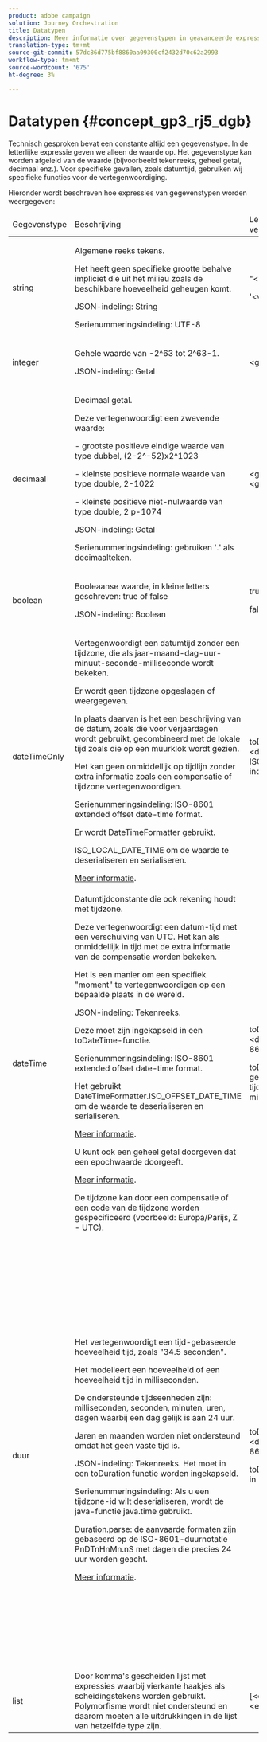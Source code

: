 ```yaml
---
product: adobe campaign
solution: Journey Orchestration
title: Datatypen
description: Meer informatie over gegevenstypen in geavanceerde expressies
translation-type: tm+mt
source-git-commit: 57dc86d775bf8860aa09300cf2432d70c62a2993
workflow-type: tm+mt
source-wordcount: '675'
ht-degree: 3%

---
```



# Datatypen {#concept_gp3_rj5_dgb}

Technisch gesproken bevat een constante altijd een gegevenstype. In de letterlijke expressie geven we alleen de waarde op. Het gegevenstype kan worden afgeleid van de waarde (bijvoorbeeld tekenreeks, geheel getal, decimaal enz.). Voor specifieke gevallen, zoals datumtijd, gebruiken wij specifieke functies voor de vertegenwoordiging.

Hieronder wordt beschreven hoe expressies van gegevenstypen worden weergegeven:

<table>
    <thead>
        <tr>
        <td>Gegevenstype</td>
        <td>Beschrijving</td>
        <td>Letterlijke vertegenwoordiging</td>
        <td>Voorbeeld</td>
        </tr>
    </thead>
    <tbody>
    <tr>
        <td>string</td>
        <td><p>Algemene reeks tekens.</p><p>Het heeft geen specifieke grootte behalve impliciet die uit het milieu zoals de beschikbare hoeveelheid geheugen komt.</p><p>JSON-indeling: String</p><p>Serienummeringsindeling: UTF-8</p></td>
        <td><p>"&lt;value&gt;"</p><p>'&lt;value&gt;'</p></td>
        <td><p><pre>"hello world"</pre></p><p><pre>'hello world'</pre></p></td>
    </tr>
    <tr>
        <td>integer</td>
        <td><p>Gehele waarde van -2^63 tot 2^63-1.</p><p>JSON-indeling: Getal</p></td>
        <td>&lt;geheel getal&gt;</td>
        <td><p><pre>42</pre></p></td>
    </tr>
    <tr>
        <td>decimaal</td>
        <td><p>Decimaal getal.</p><p>Deze vertegenwoordigt een zwevende waarde:</p>
        <p>- grootste positieve eindige waarde van type dubbel, (2-2^-52)x2^1023</p>
        <p> - kleinste positieve normale waarde van type double, 2-1022</p>
        <p> - kleinste positieve niet-nulwaarde van type double, 2 p-1074</p><p>JSON-indeling: Getal</p><p>Serienummeringsindeling: gebruiken '.' als decimaalteken.</p></td>
        <td>&lt;geheel getal&gt;.&lt;geheel getal&gt;</td>
        <td><p><pre>3.14</pre></p></td>
    </tr>
    <tr>
        <td>boolean</td>
        <td><p>Booleaanse waarde, in kleine letters geschreven: true of false</p><p>JSON-indeling: Boolean</p></td>
        <td><p>true</p><p>false</p></td>
        <td><p><pre>true</pre></p></td>
    </tr>
    <tr>
        <td>dateTimeOnly</td>
        <td><p>Vertegenwoordigt een datumtijd zonder een tijdzone, die als jaar-maand-dag-uur-minuut-seconde-milliseconde wordt bekeken.</p><p>Er wordt geen tijdzone opgeslagen of weergegeven.</p><p>In plaats daarvan is het een beschrijving van de datum, zoals die voor verjaardagen wordt gebruikt, gecombineerd met de lokale tijd zoals die op een muurklok wordt gezien.</p><p>Het kan geen onmiddellijk op tijdlijn zonder extra informatie zoals een compensatie of tijdzone vertegenwoordigen.</p><p>Serienummeringsindeling: ISO-8601 extended offset date-time format.</p><p>Er wordt DateTimeFormatter gebruikt.</p><p>ISO_LOCAL_DATE_TIME om de waarde te deserialiseren en serialiseren.</p> <a href="https://docs.oracle.com/javase/8/docs/api/java/time/format/DateTimeFormatter.html#ISO_LOCAL_DATE_TIME">Meer informatie</a>.</td>
        <td><p>toDateTimeOnly("&lt;dateTimeOnly in ISO-8601-indeling&gt;")</p></td>
        <td></td>
    </tr>
    <tr>
        <td>dateTime</td>
        <td><p>Datumtijdconstante die ook rekening houdt met tijdzone.</p><p>Deze vertegenwoordigt een datum-tijd met een verschuiving van UTC. Het kan als onmiddellijk in tijd met de extra informatie van de compensatie worden bekeken. </p><p>Het is een manier om een specifiek "moment" te vertegenwoordigen op een bepaalde plaats in de wereld.</p><p>JSON-indeling: Tekenreeks.</p><p> Deze moet zijn ingekapseld in een toDateTime-functie.</p><p>
        Serienummeringsindeling: ISO-8601 extended offset date-time format.</p><p> Het gebruikt DateTimeFormatter.ISO_OFFSET_DATE_TIME om de waarde te deserialiseren en serialiseren.</p> <a href="https://docs.oracle.com/javase/8/docs/api/java/time/format/DateTimeFormatter.html#ISO_OFFSET_DATE_TIME">Meer informatie</a>. 
        <p>U kunt ook een geheel getal doorgeven dat een epochwaarde doorgeeft.</p> <a href="https://www.epochconverter.com/">Meer informatie</a>.</p>
        <p>De tijdzone kan door een compensatie of een code van de tijdzone worden gespecificeerd (voorbeeld: Europa/Parijs, Z - UTC).</p></td>
        <td><p>toDateTime("&lt;dateTime in ISO-8601-indeling&gt;")</p>
        <p>toDateTime(&lt;geheel-getalwaarde van een tijdperk in milliseconden&gt;)</p></td>
        <td><p><pre>toDateTime("1977-04-22T06:00:00Z")</pre></p><p><pre>toDateTime</pre></p><p><pre>("2011-12-03T15:15:30Z")</pre></p><p><pre>toDateTime</pre></p><p><pre>("2011-12-03T15:15:30.123Z")</pre></p><p><pre>toDateTime</pre></p><p><pre>("2011-12-03T15:15:30.123+02:00")</pre></p>
        <p><pre>toDateTime</pre></p><p><pre>("2011-12-03T15:15:30.123-00:20")</pre></p><p><pre>toDateTime(1560762190189)</pre></p></td>
    </tr>
    <tr>
        <td>duur</td>
        <td><p>Het vertegenwoordigt een tijd-gebaseerde hoeveelheid tijd, zoals "34.5 seconden".</p><p> Het modelleert een hoeveelheid of een hoeveelheid tijd in milliseconden.</p><p>De ondersteunde tijdseenheden zijn: milliseconden, seconden, minuten, uren, dagen waarbij een dag gelijk is aan 24 uur.</p><p> Jaren en maanden worden niet ondersteund omdat het geen vaste tijd is.</p><p>JSON-indeling: Tekenreeks. Het moet in een toDuration functie worden ingekapseld.</p><p>Serienummeringsindeling: Als u een tijdzone-id wilt deserialiseren, wordt de java-functie java.time gebruikt.</p><p>Duration.parse: de aanvaarde formaten zijn gebaseerd op de ISO-8601-duurnotatie PnDTnHnMn.nS met dagen die precies 24 uur worden geacht.</p><a href="https://docs.oracle.com/javase/8/docs/api/java/time/Duration.html#parse-java.lang.CharSequence-">Meer informatie</a>.</td>
        <td><p>toDuration("&lt;duration in ISO-8601 format&gt;")</p><p>toDuration(&lt;duration in milliseconds&gt;)</p></td>
        <td><p><pre>toDuration("PT5S") // 5 seconden</pre></p>
        <p><pre>toDuration(500) // </pre></p>
        <p><pre>500ms</pre></p>
        <p><pre>toDuration("PT20.345S") </pre></p>
        <p><pre>— parseert als "20,345 seconden"</pre></p>
        <p><pre>toDuration("PT15M") </pre></p>
        <p><pre> — parseert als "15 minuten"</pre></p>
        <p><pre>(waarbij een minuut 60 seconden is)</pre></p>
        <p><pre>toDuration("PT10H") </pre></p>
        <p><pre>— parseert als "10 uur"</pre></p>
        <p><pre>(waarbij een uur 3600 seconden is)</pre></p>
        <p><pre>toDuration("P2D") </pre></p>
        <p><pre>— parseert als "2 dagen"</pre></p>
        <p><pre>(waarbij een dag </pre></p>
        <p><pre>24 uur of 86400 seconden)</pre></p>
        <p><pre>toDuration("P2DT3H4M") </pre></p>
        <p><pre>— parseren als</pre></p>
        <p><pre>"2 dagen, 3 uur en 4 minuten"</pre></p>
        <p><pre>toDuration("P-6H3M") </pre></p>
        <p><pre>— parseren als</pre></p>
        <p><pre>"-6 uur en +3 minuten"</pre></p>
        <p><pre>toDuration("-P6H3M") </pre></p>
        <p><pre>— parseren als</pre></p>
        <p><pre>"-6 uur en -3 minuten"</pre></p>
        <p><pre>toDuration("-P-6H+3M") </pre></p>
        <p><pre>— parseren als</pre></p>
        <p><pre>"+6 uur en -3 minuten"</pre></p></td>
    </tr>
    <tr>
        <td>list</td>
        <td>Door komma's gescheiden lijst met expressies waarbij vierkante haakjes als scheidingstekens worden gebruikt. Polymorfisme wordt niet ondersteund en daarom moeten alle uitdrukkingen in de lijst van hetzelfde type zijn.</td>
        <td>[&lt;expression&gt;, &lt;expression&gt;, ... ]</td>
        <td><p><pre>["value1","value2"]</pre></p><p><pre>[3,5]</pre></p><p><pre>[toDuration(500),toDuration(800)]</pre></p></td>
    </tr>
    </tbody>
</table>
